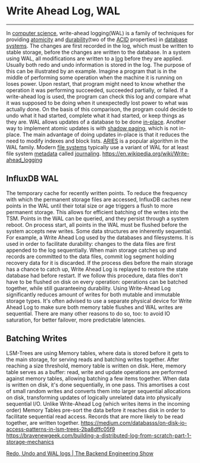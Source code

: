 # Write Ahead Log, WAL

---

In [computer science](https://en.wikipedia.org/wiki/Computer_science), write-ahead logging(WAL) is a family of techniques for providing [atomicity](https://en.wikipedia.org/wiki/Atomic_(computer_science)) and [durability](https://en.wikipedia.org/wiki/Durability_(database_systems))(two of the [ACID](https://en.wikipedia.org/wiki/ACID) properties) in [database systems](https://en.wikipedia.org/wiki/Database_system). The changes are first recorded in the log, which must be written to stable storage, before the changes are written to the database.
In a system using WAL, all modifications are written to a [log](https://en.wikipedia.org/wiki/Database_log) before they are applied. Usually both redo and undo information is stored in the log.
The purpose of this can be illustrated by an example. Imagine a program that is in the middle of performing some operation when the machine it is running on loses power. Upon restart, that program might need to know whether the operation it was performing succeeded, succeeded partially, or failed. If a write-ahead log is used, the program can check this log and compare what it was supposed to be doing when it unexpectedly lost power to what was actually done. On the basis of this comparison, the program could decide to undo what it had started, complete what it had started, or keep things as they are.
WAL allows updates of a database to be done [in-place](https://en.wikipedia.org/wiki/In-place_algorithm). Another way to implement atomic updates is with [shadow paging](https://en.wikipedia.org/wiki/Shadow_paging), which is not in-place. The main advantage of doing updates in-place is that it reduces the need to modify indexes and block lists.
[ARIES](https://en.wikipedia.org/wiki/Algorithms_for_Recovery_and_Isolation_Exploiting_Semantics) is a popular algorithm in the WAL family.
Modern [file systems](https://en.wikipedia.org/wiki/File_system) typically use a variant of WAL for at least file system [metadata](https://en.wikipedia.org/wiki/Metadata) called [journaling](https://en.wikipedia.org/wiki/Journaling_file_system).
<https://en.wikipedia.org/wiki/Write-ahead_logging>

## InfluxDB WAL

The temporary cache for recently written points. To reduce the frequency with which the permanent storage files are accessed, InfluxDB caches new points in the WAL until their total size or age triggers a flush to more permanent storage. This allows for efficient batching of the writes into the TSM.
Points in the WAL can be queried, and they persist through a system reboot. On process start, all points in the WAL must be flushed before the system accepts new writes.
Some data structures are inherently sequential. For example, a Write Ahead Log used by the databases and filesystems. It is used in order to facilitate durability: changes to the data files are first appended to the log sequentially.
When main storage catches up and records are committed to the data files, commit log segment holding recovery data for it is discarded. If the process dies before the main storage has a chance to catch up, Write Ahead Log is replayed to restore the state database had before restart. If we follow this procedure, data files don't have to be flushed on disk on every operation: operations can be batched together, while still guaranteeing durability. Using Write-Ahead Log significantly reduces amount of writes for both mutable and immutable storage types.
It's often advised to use a separate physical device for Write Ahead Log to make sure both memory table flushes and WAL writes are sequential. There are many other reasons to do so, too: to avoid IO saturation, for better failover, more predictable latencies.

## Batching Writes

LSM-Trees are using Memory tables, where data is stored before it gets to the main storage, for serving reads and batching writes together. After reaching a size threshold, memory table is written on disk.
Here, memory table serves as a buffer: read, write and update operations are performed against memory tables, allowing batching a few items together. When data is written on disk, it's done sequentially, in one pass. This amortises a cost of small random writes and converts them into larger sequential allocations on disk, transforming updates of logically unrelated data into physically sequential I/O.
Unlike Write-Ahead Log (which writes items in the incoming order) Memory Tables pre-sort the data before it reaches disk in order to facilitate sequential read access. Records that are more likely to be read together, are written together.
<https://medium.com/databasss/on-disk-io-access-patterns-in-lsm-trees-2ba8dffc05f9>
<https://bravenewgeek.com/building-a-distributed-log-from-scratch-part-1-storage-mechanics>

[Redo, Undo and WAL logs | The Backend Engineering Show](https://youtu.be/uHvR7nOu5m4)
